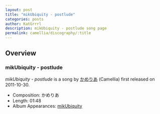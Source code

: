 ```yaml
---
layout: post
title: "mikUbiquity - postlude"
categories: posts
author: KatGrrrl
description: mikUbiquity - postlude song page
permalink: camellia/discography/:title
---
```


## Overview

### mikUbiquity - postlude

*mikUbiquity - postlude* is a song by [かめりあ](/camellia) (Camellia) first released on 2011-10-30.

* Composition: かめりあ
* Length: 01:48
* Album Appearances: [mikUbiquity](<{% link postsInclude/_posts/camellia/albums/mikUbiquity/2023-12-06-mikUbiquity.md %}>)
